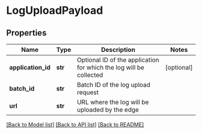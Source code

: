 # LogUploadPayload

## Properties
Name | Type | Description | Notes
------------ | ------------- | ------------- | -------------
**application_id** | **str** | Optional ID of the application for which the log will be collected | [optional] 
**batch_id** | **str** | Batch ID of the log upload request | 
**url** | **str** | URL where the log will be uploaded by the edge | 

[[Back to Model list]](../README.md#documentation-for-models) [[Back to API list]](../README.md#documentation-for-api-endpoints) [[Back to README]](../README.md)

